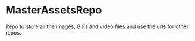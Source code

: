 # MasterAssetsRepo
Repo to store all the images, GIFs and video files and use the urls for other repos.
